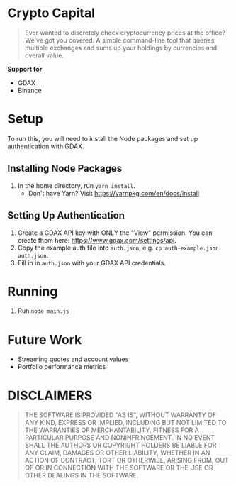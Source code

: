 # Crypto Capital
> Ever wanted to discretely check cryptocurrency prices at the office? We've got you covered.
A simple command-line tool that queries multiple exchanges and sums up your holdings by currencies and overall value. 

**Support for**
- GDAX
- Binance

# Setup
To run this, you will need to install the Node packages and set up authentication with GDAX.

## Installing Node Packages
1. In the home directory, run `yarn install`.
   - Don't have Yarn? Visit https://yarnpkg.com/en/docs/install

## Setting Up Authentication
1. Create a GDAX API key with ONLY the "View" permission. You can create them here: https://www.gdax.com/settings/api.
2. Copy the example auth file into `auth.json`, e.g. `cp auth-example.json auth.json`.
3. Fill in in `auth.json` with your GDAX API credentials.

# Running
1. Run `node main.js`

# Future Work
- Streaming quotes and account values
- Portfolio performance metrics

# DISCLAIMERS
> THE SOFTWARE IS PROVIDED "AS IS", WITHOUT WARRANTY OF ANY KIND, EXPRESS OR IMPLIED, INCLUDING BUT NOT LIMITED TO THE WARRANTIES OF MERCHANTABILITY, FITNESS FOR A PARTICULAR PURPOSE AND NONINFRINGEMENT. IN NO EVENT SHALL THE AUTHORS OR COPYRIGHT HOLDERS BE LIABLE FOR ANY CLAIM, DAMAGES OR OTHER LIABILITY, WHETHER IN AN ACTION OF CONTRACT, TORT OR OTHERWISE, ARISING FROM, OUT OF OR IN CONNECTION WITH THE SOFTWARE OR THE USE OR OTHER DEALINGS IN THE SOFTWARE.
